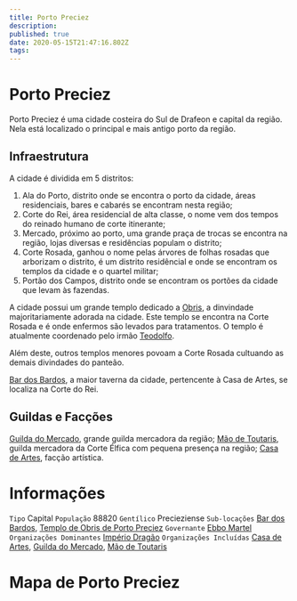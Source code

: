 ```yaml
---
title: Porto Preciez
description: 
published: true
date: 2020-05-15T21:47:16.802Z
tags: 
---
```


# Porto Preciez
Porto Preciez é uma cidade costeira do Sul de Drafeon e capital da região. Nela está localizado o principal e mais antigo porto da região.

## Infraestrutura
A cidade é dividida em 5 distritos:
1. Ala do Porto, distrito onde se encontra o porto da cidade, áreas residenciais, bares e cabarés se encontram nesta região;
1. Corte do Rei, área residencial de alta classe, o nome vem dos tempos do reinado humano de corte itinerante;
1. Mercado, próximo ao porto, uma grande praça de trocas se encontra na região, lojas diversas e residências populam o distrito;
1. Corte Rosada, ganhou o nome pelas árvores de folhas rosadas que arborizam o distrito, é um distrito residêncial e onde se encontram os templos da cidade e o quartel militar;
1. Portão dos Campos, distrito onde se encontram os portões da cidade que levam às fazendas.

A cidade possui um grande templo dedicado a [Obris](http://localhost/en/divindades/panteao-das-treze-estrelas/obris), a dinvindade majoritariamente adorada na cidade. Este templo se encontra na Corte Rosada e é onde enfermos são levados para tratamentos. O templo é atualmente coordenado pelo irmão [Teodolfo](http://localhost/en/individuos/teodolfo).

Além deste, outros templos menores povoam a Corte Rosada cultuando as demais divindades do panteão.

[Bar dos Bardos](http://localhost/en/lugares/plano-material/drafeon/sul-de-drafeon/porto-preciez/bar-dos-bardos), a maior taverna da cidade, pertencente à Casa de Artes, se localiza na Corte do Rei.

## Guildas e Facções
[Guilda do Mercado](http://localhost/en/faccoes/faccoes-independentes/guilda-do-mercado), grande guilda mercadora da região;
[Mão de Toutaris](http://localhost/en/faccoes/faccoes-independentes/mao-de-toutaris), guilda mercadora da Corte Élfica com pequena presença na região;
[Casa de Artes](http://localhost/en/faccoes/faccoes-independentes/casa-de-artes), facção artística.

# Informações
`Tipo` Capital
`População` 88820
`Gentílico` Precieziense 
`Sub-locações` [Bar dos Bardos](http://localhost/en/lugares/plano-material/drafeon/sul-de-drafeon/porto-preciez/bar-dos-bardos), [Templo de Obris de Porto Preciez](http://localhost/en/lugares/plano-material/drafeon/sul-de-drafeon/porto-preciez/templo-de-obris)
`Governante` [Ebbo Martel](http://localhost/en/individuos/ebbo-martel)
`Organizações Dominantes` [Império Dragão](http://localhost/faccoes/nacoes/imperio-dragao#imperio-dragao)
`Organizações Incluídas` [Casa de Artes](http://localhost/en/faccoes/faccoes-independentes/casa-de-artes), [Guilda do Mercado](http://localhost/en/faccoes/faccoes-independentes/guilda-do-mercado), [Mão de Toutaris](http://localhost/en/faccoes/faccoes-independentes/mao-de-toutaris)

# Mapa de Porto Preciez